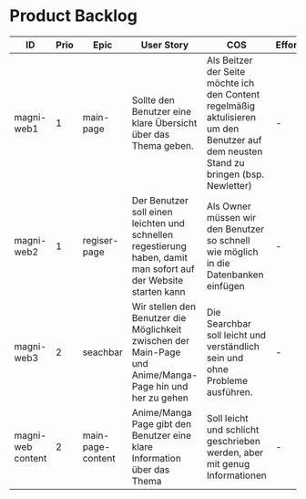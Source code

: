 # Product Backlog

| ID | Prio | Epic | User Story | COS | Effort |
| ---|------|------| -----------|-----|--------|
| magni-web1 | 1 | main-page | Sollte den Benutzer eine klare Übersicht über das Thema geben. | Als Beitzer der Seite möchte ich den Content  regelmäßig aktulisieren um den Benutzer auf dem neusten Stand zu bringen (bsp. Newletter) | - | 
| magni-web2 | 1 | regiser-page | Der Benutzer soll einen leichten und schnellen regestierung haben, damit man sofort auf der Website starten kann | Als Owner müssen wir den Benutzer so schnell wie möglich in die Datenbanken einfügen | - | 
| magni-web3 | 2 | seachbar | Wir stellen den Benutzer die Möglichkeit zwischen der Main-Page und Anime/Manga-Page hin und her zu gehen | Die Searchbar soll leicht und verständlich sein und ohne Probleme ausführen. | - |
| magni-web content | 2 | main-page-content | Anime/Manga Page gibt den Benutzer eine klare Information über das Thema | Soll leicht und schlicht geschrieben werden, aber mit genug Informationen | - | 
